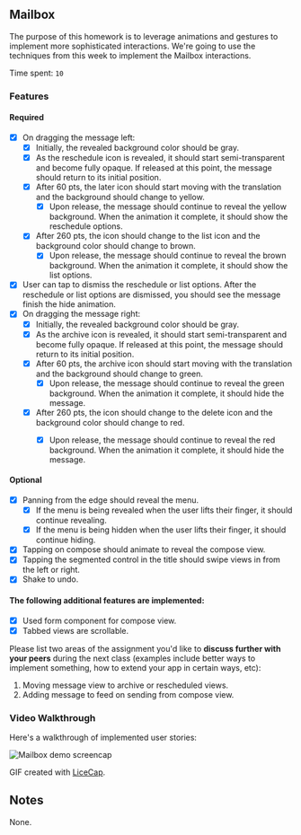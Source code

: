 ## Mailbox

The purpose of this homework is to leverage animations and gestures to implement more sophisticated interactions. We're going to use the techniques from this week to implement the Mailbox interactions.

Time spent: `10`

### Features

#### Required

- [x] On dragging the message left:
  - [x] Initially, the revealed background color should be gray.
  - [x] As the reschedule icon is revealed, it should start semi-transparent and become fully opaque. If released at this point, the message should return to its initial position.
  - [x] After 60 pts, the later icon should start moving with the translation and the background should change to yellow.
    - [x] Upon release, the message should continue to reveal the yellow background. When the animation it complete, it should show the reschedule options.
  - [x] After 260 pts, the icon should change to the list icon and the background color should change to brown.
    - [x] Upon release, the message should continue to reveal the brown background. When the animation it complete, it should show the list options.

- [x] User can tap to dismiss the reschedule or list options. After the reschedule or list options are dismissed, you should see the message finish the hide animation.
- [x] On dragging the message right:
  - [x] Initially, the revealed background color should be gray.
  - [x] As the archive icon is revealed, it should start semi-transparent and become fully opaque. If released at this point, the message should return to its initial position.
  - [x] After 60 pts, the archive icon should start moving with the translation and the background should change to green.
    - [x] Upon release, the message should continue to reveal the green background. When the animation it complete, it should hide the message.
  - [x] After 260 pts, the icon should change to the delete icon and the background color should change to red.
    - [x] Upon release, the message should continue to reveal the red background. When the animation it complete, it should hide the message.


#### Optional

- [x] Panning from the edge should reveal the menu.
  - [x] If the menu is being revealed when the user lifts their finger, it should continue revealing.
  - [x] If the menu is being hidden when the user lifts their finger, it should continue hiding.
- [x] Tapping on compose should animate to reveal the compose view.
- [x] Tapping the segmented control in the title should swipe views in from the left or right.
- [x] Shake to undo.

#### The following **additional** features are implemented:

- [x] Used form component for compose view.
- [x] Tabbed views are scrollable.

Please list two areas of the assignment you'd like to **discuss further with your peers** during the next class (examples include better ways to implement something, how to extend your app in certain ways, etc):

1. Moving message view to archive or rescheduled views.
2. Adding message to feed on sending from compose view.

### Video Walkthrough

Here's a walkthrough of implemented user stories:

![Mailbox demo screencap](https://github.com/yangligeryang/codepath/blob/master/assignments/MailboxDemo/screencap.gif?raw=true)

GIF created with [LiceCap](http://www.cockos.com/licecap/).

## Notes

None.
